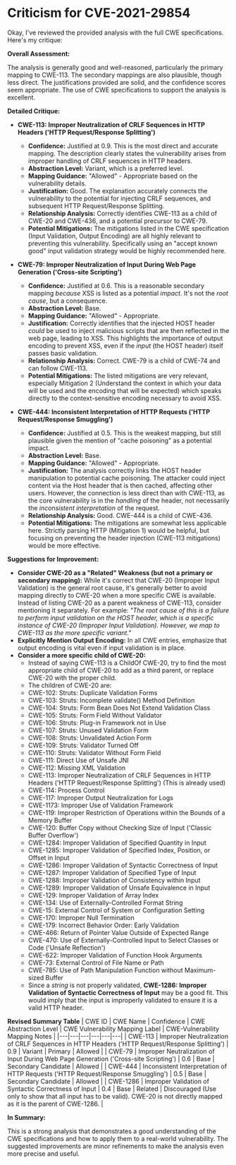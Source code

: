 # Criticism for CVE-2021-29854

Okay, I've reviewed the provided analysis with the full CWE specifications. Here's my critique:

**Overall Assessment:**

The analysis is generally good and well-reasoned, particularly the primary mapping to CWE-113. The secondary mappings are also plausible, though less direct. The justifications provided are solid, and the confidence scores seem appropriate.  The use of CWE specifications to support the analysis is excellent.

**Detailed Critique:**

*   **CWE-113: Improper Neutralization of CRLF Sequences in HTTP Headers ('HTTP Request/Response Splitting')**
    *   **Confidence:** Justified at 0.9. This is the most direct and accurate mapping. The description clearly states the vulnerability arises from improper handling of CRLF sequences in HTTP headers.
    *   **Abstraction Level:** Variant, which is a preferred level.
    *   **Mapping Guidance:** "Allowed" - Appropriate based on the vulnerability details.
    *   **Justification:** Good. The explanation accurately connects the vulnerability to the potential for injecting CRLF sequences, and subsequent HTTP Request/Response Splitting.
    *   **Relationship Analysis:** Correctly identifies CWE-113 as a child of CWE-20 and CWE-436, and a potential precursor to CWE-79.
    *   **Potential Mitigations:** The mitigations listed in the CWE specification (Input Validation, Output Encoding) are all highly relevant to preventing this vulnerability. Specifically using an "accept known good" input validation strategy would be highly recommended here.

*   **CWE-79: Improper Neutralization of Input During Web Page Generation ('Cross-site Scripting')**
    *   **Confidence:** Justified at 0.6. This is a reasonable secondary mapping *because* XSS is listed as a potential *impact*.  It's not the *root cause*, but a consequence.
    *   **Abstraction Level:** Base.
    *   **Mapping Guidance:** "Allowed" - Appropriate.
    *   **Justification:** Correctly identifies that the injected HOST header *could* be used to inject malicious scripts that are then reflected in the web page, leading to XSS.  This highlights the importance of output encoding to prevent XSS, even if the *input* (the HOST header) itself passes basic validation.
    *   **Relationship Analysis:** Correct. CWE-79 is a child of CWE-74 and can follow CWE-113.
    *   **Potential Mitigations:** The listed mitigations are very relevant, especially Mitigation 2 (Understand the context in which your data will be used and the encoding that will be expected) which speaks directly to the context-sensitive encoding necessary to avoid XSS.

*   **CWE-444: Inconsistent Interpretation of HTTP Requests ('HTTP Request/Response Smuggling')**
    *   **Confidence:** Justified at 0.5. This is the weakest mapping, but still plausible given the mention of "cache poisoning" as a potential impact.
    *   **Abstraction Level:** Base.
    *   **Mapping Guidance:** "Allowed" - Appropriate.
    *   **Justification:** The analysis correctly links the HOST header manipulation to potential cache poisoning. The attacker could inject content via the Host header that is then cached, affecting other users.  However, the connection is less direct than with CWE-113, as the core vulnerability is in the *handling* of the header, not necessarily the *inconsistent interpretation* of the request.
    *   **Relationship Analysis:** Good. CWE-444 is a child of CWE-436.
    *   **Potential Mitigations:** The mitigations are somewhat less applicable here. Strictly parsing HTTP (Mitigation 1) would be helpful, but focusing on preventing the header injection (CWE-113 mitigations) would be more effective.

**Suggestions for Improvement:**

*   **Consider CWE-20 as a "Related" Weakness (but not a primary or secondary mapping):** While it's correct that CWE-20 (Improper Input Validation) is the general root cause, it's generally better to avoid mapping directly to CWE-20 when a more specific CWE is available. Instead of listing CWE-20 as a parent weakness of CWE-113, consider mentioning it separately.  For example: *"The root cause of this is a failure to perform input validation on the HOST header, which is a specific instance of CWE-20 (Improper Input Validation). However, we map to CWE-113 as the more specific variant."*
*   **Explicitly Mention Output Encoding:** In all CWE entries, emphasize that output encoding is vital even if input validation is in place.
*  **Consider a more specific child of CWE-20:**
    *   Instead of saying CWE-113 is a ChildOf CWE-20, try to find the most appropriate child of CWE-20 to add as a third parent, or replace CWE-20 with the proper child.
    *   The children of CWE-20 are:
    *   CWE-102: Struts: Duplicate Validation Forms
    *   CWE-103: Struts: Incomplete validate() Method Definition
    *   CWE-104: Struts: Form Bean Does Not Extend Validation Class
    *   CWE-105: Struts: Form Field Without Validator
    *   CWE-106: Struts: Plug-in Framework not in Use
    *   CWE-107: Struts: Unused Validation Form
    *   CWE-108: Struts: Unvalidated Action Form
    *   CWE-109: Struts: Validator Turned Off
    *   CWE-110: Struts: Validator Without Form Field
    *   CWE-111: Direct Use of Unsafe JNI
    *   CWE-112: Missing XML Validation
    *   CWE-113: Improper Neutralization of CRLF Sequences in HTTP Headers ('HTTP Request/Response Splitting') (This is already used)
    *   CWE-114: Process Control
    *   CWE-117: Improper Output Neutralization for Logs
    *   CWE-1173: Improper Use of Validation Framework
    *   CWE-119: Improper Restriction of Operations within the Bounds of a Memory Buffer
    *   CWE-120: Buffer Copy without Checking Size of Input ('Classic Buffer Overflow')
    *   CWE-1284: Improper Validation of Specified Quantity in Input
    *   CWE-1285: Improper Validation of Specified Index, Position, or Offset in Input
    *   CWE-1286: Improper Validation of Syntactic Correctness of Input
    *   CWE-1287: Improper Validation of Specified Type of Input
    *   CWE-1288: Improper Validation of Consistency within Input
    *   CWE-1289: Improper Validation of Unsafe Equivalence in Input
    *   CWE-129: Improper Validation of Array Index
    *   CWE-134: Use of Externally-Controlled Format String
    *   CWE-15: External Control of System or Configuration Setting
    *   CWE-170: Improper Null Termination
    *   CWE-179: Incorrect Behavior Order: Early Validation
    *   CWE-466: Return of Pointer Value Outside of Expected Range
    *   CWE-470: Use of Externally-Controlled Input to Select Classes or Code ('Unsafe Reflection')
    *   CWE-622: Improper Validation of Function Hook Arguments
    *   CWE-73: External Control of File Name or Path
    *   CWE-785: Use of Path Manipulation Function without Maximum-sized Buffer
    *   Since a *string* is not properly validated, **CWE-1286: Improper Validation of Syntactic Correctness of Input** may be a good fit. This would imply that the input is improperly validated to ensure it is a valid HTTP header.

**Revised Summary Table**
| CWE ID | CWE Name | Confidence | CWE Abstraction Level | CWE Vulnerability Mapping Label | CWE-Vulnerability Mapping Notes |
|---|---|---|---|---|---|
| CWE-113 | Improper Neutralization of CRLF Sequences in HTTP Headers ('HTTP Request/Response Splitting') | 0.9 | Variant | Primary | Allowed |
| CWE-79 | Improper Neutralization of Input During Web Page Generation ('Cross-site Scripting') | 0.6 | Base | Secondary Candidate | Allowed |
| CWE-444 | Inconsistent Interpretation of HTTP Requests ('HTTP Request/Response Smuggling') | 0.5 | Base | Secondary Candidate | Allowed |
| CWE-1286 | Improper Validation of Syntactic Correctness of Input | 0.4 | Base | Related | Discouraged (Use only to show that all input has to be valid).  CWE-20 is not directly mapped as it is the parent of CWE-1286. |

**In Summary:**

This is a strong analysis that demonstrates a good understanding of the CWE specifications and how to apply them to a real-world vulnerability. The suggested improvements are minor refinements to make the analysis even more precise and useful.